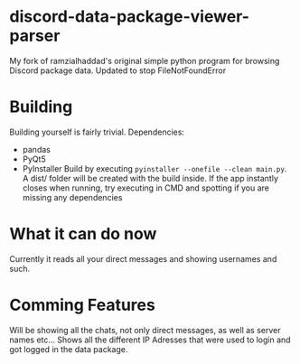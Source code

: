 # discord-data-package-viewer-parser
My fork of ramzialhaddad's original simple python program for browsing Discord package data. Updated to stop FileNotFoundError
# Building
Building yourself is fairly trivial. Dependencies:
- pandas
- PyQt5
- PyInstaller
Build by executing `pyinstaller --onefile --clean main.py`. A dist/ folder will be created with the build inside. If the app instantly closes when running, try executing in CMD and spotting if you are missing any dependencies
# What it can do now
Currently it reads all your direct messages and showing usernames and such.
# Comming Features
Will be showing all the chats, not only direct messages, as well as server names etc...
Shows all the different IP Adresses that were used to login and got logged in the data package.
